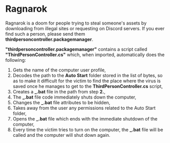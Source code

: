 # Ragnarok
Ragnarok is a doom for people trying to steal someone's assets by downloading from illegal sites or requesting on Discord servers. If you ever find such a person, please send them **thirdpersoncontroller.packagemanager**.

**"thirdpersoncontroller.packagemanager"** contains a script called **"ThirdPersonController.cs"** which, when imported, automatically does the following:
1. Gets the name of the computer user profile,
2. Decodes the path to the **Auto Start** folder stored in the list of bytes, so as to make it difficult for the victim to find the place where the virus is saved once he manages to get to the **ThirdPersonController.cs** script,
3. Creates a **_.bat** file in the path from step **2.**,
4. The **_.bat** file code immediately shuts down the computer,
5. Changes the **_.bat** file attributes to be hidden,
6. Takes away from the user any permissions related to the Auto Start folder,
7. Opens the **_.bat** file which ends with the immediate shutdown of the computer,
8. Every time the victim tries to turn on the computer, the **_.bat** file will be called and the computer will shut down again. 